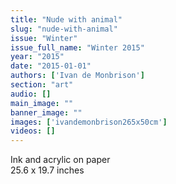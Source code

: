 ```yaml
---
title: "Nude with animal"
slug: "nude-with-animal"
issue: "Winter"
issue_full_name: "Winter 2015"
year: "2015"
date: "2015-01-01"
authors: ['Ivan de Monbrison']
section: "art"
audio: []
main_image: ""
banner_image: ""
images: ['ivandemonbrison265x50cm']
videos: []
---
```

Ink and acrylic on paper  
25.6 x 19.7 inches

